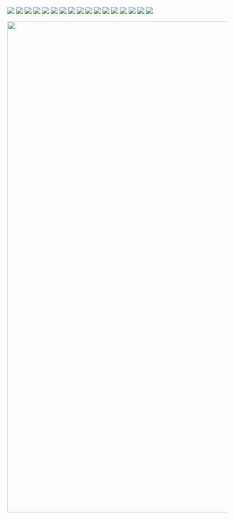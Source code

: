 ![](/img/Mettas_Portfolio.png)
![](/img/Mettas_Portfolio2.png)
![](/img/Mettas_Portfolio3.png)
![](/img/Mettas_Portfolio4.png)
![](/img/Mettas_Portfolio5.png)
![](/img/Mettas_Portfolio6.png)
![](/img/Mettas_Portfolio7.png)
![](/img/Mettas_Portfolio8.png)
![](/img/Mettas_Portfolio9.png)
![](/img/Mettas_Portfolio10.png)
![](/img/Mettas_Portfolio11.png)
![](/img/Mettas_Portfolio12.png)
![](/img/Mettas_Portfolio13.png)
![](/img/Mettas_Portfolio14.png)
![](/img/Mettas_Portfolio15.png)
![](/img/Mettas_Portfolio16.png)
![](/img/Mettas_Portfolio17.png)



<img src="/img/Mettas_Portfolio22.png" width="1597" height="1129" />
